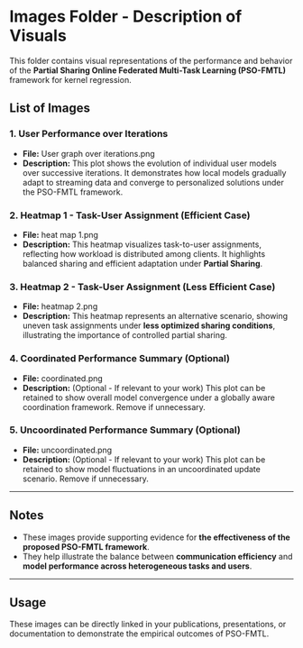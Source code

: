 
# Images Folder - Description of Visuals

This folder contains visual representations of the performance and behavior of the **Partial Sharing Online Federated Multi-Task Learning (PSO-FMTL)** framework for kernel regression.

## List of Images

### 1. User Performance over Iterations
- **File:** User graph over iterations.png
- **Description:** This plot shows the evolution of individual user models over successive iterations. It demonstrates how local models gradually adapt to streaming data and converge to personalized solutions under the PSO-FMTL framework.

### 2. Heatmap 1 - Task-User Assignment (Efficient Case)
- **File:** heat map 1.png
- **Description:** This heatmap visualizes task-to-user assignments, reflecting how workload is distributed among clients. It highlights balanced sharing and efficient adaptation under **Partial Sharing**.

### 3. Heatmap 2 - Task-User Assignment (Less Efficient Case)
- **File:** heatmap 2.png
- **Description:** This heatmap represents an alternative scenario, showing uneven task assignments under **less optimized sharing conditions**, illustrating the importance of controlled partial sharing.

### 4. Coordinated Performance Summary (Optional)
- **File:** coordinated.png
- **Description:** (Optional - If relevant to your work) This plot can be retained to show overall model convergence under a globally aware coordination framework. Remove if unnecessary.

### 5. Uncoordinated Performance Summary (Optional)
- **File:** uncoordinated.png
- **Description:** (Optional - If relevant to your work) This plot can be retained to show model fluctuations in an uncoordinated update scenario. Remove if unnecessary.

---

## Notes

- These images provide supporting evidence for **the effectiveness of the proposed PSO-FMTL framework**.
- They help illustrate the balance between **communication efficiency** and **model performance across heterogeneous tasks and users**.

---

## Usage

These images can be directly linked in your publications, presentations, or documentation to demonstrate the empirical outcomes of PSO-FMTL.
